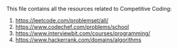 This file contains all the resources related to Competitive Coding:
1. https://leetcode.com/problemset/all/
2. https://www.codechef.com/problems/school
3. https://www.interviewbit.com/courses/programming/
4. https://www.hackerrank.com/domains/algorithms

